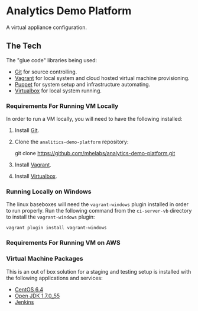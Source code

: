 # Analytics Demo Platform

A virtual appliance configuration.

## The Tech

The "glue code" libraries being used:

* [Git](http://git-scm.com/) for source controlling.
* [Vagrant](http://www.vagrantup.com/) for local system and cloud hosted virtual machine provisioning.
* [Puppet](http://puppetlabs.com/) for system setup and infrastructure automating.
* [Virtualbox](https://www.virtualbox.org/) for local system running.

### Requirements For Running VM Locally

In order to run a VM locally, you will need to have the following installed:

1) Install [Git](http://git-scm.com/downloads).

3) Clone the `analitics-demo-platform` repository:

    git clone https://github.com/mhelabs/analytics-demo-platform.git

4) Install [Vagrant](http://www.vagrantup.com/downloads.html).

5) Install [Virtualbox](https://www.virtualbox.org/wiki/Downloads).

### Running Locally on Windows
The linux baseboxes will need the `vagrant-windows` plugin installed in order to run properly.
Run the following command from the `ci-server-vb` directory to install the `vagrant-windows` plugin: 

	vagrant plugin install vagrant-windows

### Requirements For Running VM on AWS

### Virtual Machine Packages
This is an out of box solution for a staging and testing setup is installed with the following applications and services:

* [CentOS 6.4](http://www.centos.org/)
* [Open JDK 1.7.0_55](http://openjdk.java.net/)
* [Jenkins](http://jenkins-ci.org/)